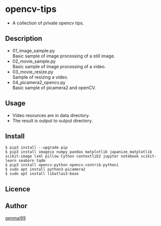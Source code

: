 opencv-tips
====
* A collection of private opencv tips.

## Description
* 01_image_sample.py  
Basic sample of image processing of a still image.
* 02_movie_sample.py  
Basic sample of image processing of a video.
* 03_movie_resize.py  
Sample of resizing a video.
* 04_picamera2_opencv.py  
Basic sample of picamera2 and openCV.


## Usage
* Video resources are in data directory.
* The result is output to output directory.

## Install

```
$ pip3 install --upgrade pip
$ pip3 install imageio numpy pandas matplotlib japanize_matplotlib scikit-image lxml pillow Cython contextlib2 jupyter notebook scikit-learn seaborn tqdm
$ pip3 install opencv-python opencv-contrib-pythoni
$ sudo apt install python3-picamera2
$ sudo apt install libatlas3-base
```

## Licence


## Author
[genmai99](https://github.com/genmai99)